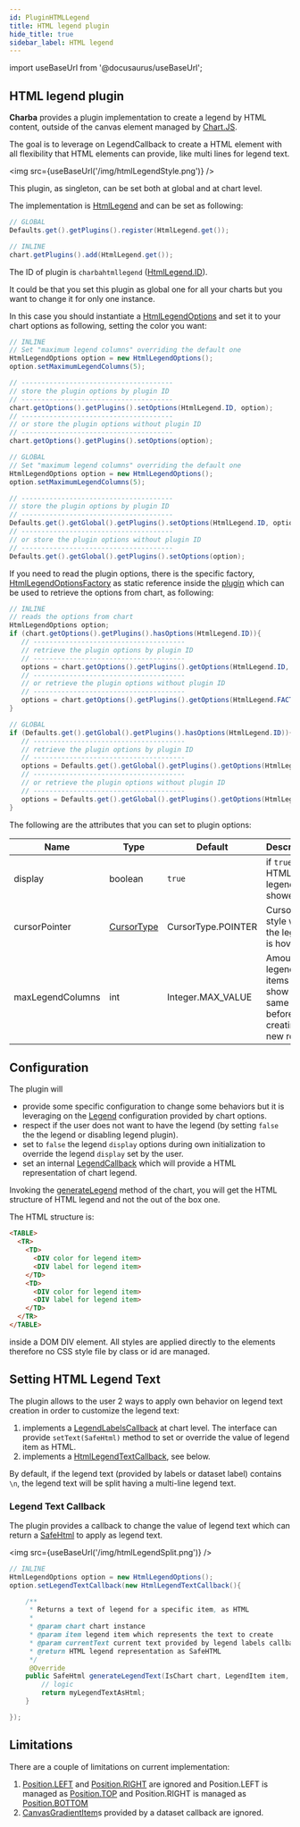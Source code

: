 ```yaml
---
id: PluginHTMLLegend
title: HTML legend plugin
hide_title: true
sidebar_label: HTML legend
---
```

import useBaseUrl from '@docusaurus/useBaseUrl';

## HTML legend plugin

**Charba** provides a plugin implementation to create a legend by HTML content, outside of the canvas element managed by [Chart.JS](http://www.chartjs.org/).

The goal is to leverage on LegendCallback to create a HTML element with all flexibility that HTML elements can provide, like multi lines for legend text.

<img src={useBaseUrl('/img/htmlLegendStyle.png')} />

This plugin, as singleton, can be set both at global and at chart level.

The implementation is [HtmlLegend](https://www.pepstock.org/Charba/3.3/org/pepstock/charba/client/impl/plugins/HtmlLegend.html) and can be set as following:

```java
// GLOBAL
Defaults.get().getPlugins().register(HtmlLegend.get());

// INLINE
chart.getPlugins().add(HtmlLegend.get());
```

The ID of plugin is `charbahtmllegend` ([HtmlLegend.ID](https://www.pepstock.org/Charba/3.3/org/pepstock/charba/client/impl/plugins/HtmlLegend.html#ID)).

It could be that you set this plugin as global one for all your charts but you want to change it for only one instance.

In this case you should instantiate a [HtmlLegendOptions](https://www.pepstock.org/Charba/3.3/org/pepstock/charba/client/impl/plugins/HtmlLegendOptions.html) and set it to your chart options as following, setting the color you want:

```java
// INLINE
// Set "maximum legend columns" overriding the default one
HtmlLegendOptions option = new HtmlLegendOptions();
option.setMaximumLegendColumns(5);

// --------------------------------------
// store the plugin options by plugin ID
// --------------------------------------
chart.getOptions().getPlugins().setOptions(HtmlLegend.ID, option);
// --------------------------------------
// or store the plugin options without plugin ID
// --------------------------------------
chart.getOptions().getPlugins().setOptions(option);

// GLOBAL
// Set "maximum legend columns" overriding the default one
HtmlLegendOptions option = new HtmlLegendOptions();
option.setMaximumLegendColumns(5);

// --------------------------------------
// store the plugin options by plugin ID
// --------------------------------------
Defaults.get().getGlobal().getPlugins().setOptions(HtmlLegend.ID, option);
// --------------------------------------
// or store the plugin options without plugin ID
// --------------------------------------
Defaults.get().getGlobal().getPlugins().setOptions(option);
```

If you need to read the plugin options, there is the specific factory, [HtmlLegendOptionsFactory](https://www.pepstock.org/Charba/3.3/org/pepstock/charba/client/impl/plugins/HtmlLegendOptionsFactory.html) as static reference inside the [plugin](https://www.pepstock.org/Charba/3.3/org/pepstock/charba/client/impl/plugins/HtmlLegend.html) which can be used to retrieve the options from chart, as following:

```java
// INLINE
// reads the options from chart
HtmlLegendOptions option;
if (chart.getOptions().getPlugins().hasOptions(HtmlLegend.ID)){
   // --------------------------------------
   // retrieve the plugin options by plugin ID
   // --------------------------------------
   options = chart.getOptions().getPlugins().getOptions(HtmlLegend.ID, HtmlLegend.FACTORY);
   // --------------------------------------
   // or retrieve the plugin options without plugin ID
   // --------------------------------------
   options = chart.getOptions().getPlugins().getOptions(HtmlLegend.FACTORY);
}

// GLOBAL
if (Defaults.get().getGlobal().getPlugins().hasOptions(HtmlLegend.ID)){
   // --------------------------------------
   // retrieve the plugin options by plugin ID
   // --------------------------------------
   options = Defaults.get().getGlobal().getPlugins().getOptions(HtmlLegend.ID, HtmlLegend.FACTORY);
   // --------------------------------------
   // or retrieve the plugin options without plugin ID
   // --------------------------------------
   options = Defaults.get().getGlobal().getPlugins().getOptions(HtmlLegend.FACTORY);
}
```

The following are the attributes that you can set to plugin options:

| Name | Type | Default | Description
| ---- | ---- | ------- | -----------
| display | boolean | `true` | if `true`, the HTML legend is showed.
| cursorPointer | [CursorType](https://www.pepstock.org/Charba/3.3/org/pepstock/charba/client/dom/enums/CursorType.html) | CursorType.POINTER | Cursor style when the legend is hovered.
| maxLegendColumns | int | Integer.MAX_VALUE | Amount of legend items to show in the same row before creating new row.

## Configuration

The plugin will

  * provide some specific configuration to change some behaviors but it is leveraging on the [Legend](Defaults#legend) configuration provided by chart options.
  * respect if the user does not want to have the legend (by setting `false` the the legend or disabling legend plugin).
  * set to `false` the legend `display` options during own initialization to override the legend `display` set by the user.
  * set an internal [LegendCallback](https://www.pepstock.org/Charba/3.3/org/pepstock/charba/client/callbacks/LegendCallback.html) which will provide a HTML representation of chart legend.
  
Invoking the [generateLegend](Charts#generatelegend) method of the chart, you will get the HTML structure of HTML legend and not the out of the box one.

The HTML structure is:

```html
<TABLE>
  <TR>
    <TD>
      <DIV color for legend item>
      <DIV label for legend item>
    </TD>
    <TD>
      <DIV color for legend item>
      <DIV label for legend item>
    </TD>
  </TR>
</TABLE>
```

inside a DOM DIV element. All styles are applied directly to the elements therefore no CSS style file by class or id are managed. 

## Setting HTML Legend Text

The plugin allows to the user 2 ways to apply own behavior on legend text creation in order to customize the legend text:

  1. implements a [LegendLabelsCallback](Configuration#generatelabels-callback) at chart level. The interface can provide `setText(SafeHtml)` method to set or override the value of legend item as HTML.
  1. implements a [HtmlLegendTextCallback](https://www.pepstock.org/Charba/3.3/org/pepstock/charba/client/callbacks/HtmlLegendTextCallback.html), see below.

By default, if the legend text (provided by labels or dataset label) contains `\n`, the legend text will be split having a multi-line legend text.

### Legend Text Callback

The plugin provides a callback to change the value of legend text which can return a [SafeHtml](https://www.pepstock.org/Charba/3.3/org/pepstock/charba/client/dom/safehtml/SafeHtml.html) to apply as legend text.

<img src={useBaseUrl('/img/htmlLegendSplit.png')} />

```java
// INLINE
HtmlLegendOptions option = new HtmlLegendOptions();
option.setLegendTextCallback(new HtmlLegendTextCallback(){

    /**
     * Returns a text of legend for a specific item, as HTML
     * 
     * @param chart chart instance
     * @param item legend item which represents the text to create
     * @param currentText current text provided by legend labels callback.
     * @return HTML legend representation as SafeHTML
     */
     @Override
    public SafeHtml generateLegendText(IsChart chart, LegendItem item, String currentText){
    	// logic
    	return myLegendTextAsHtml;
    }

});
```

## Limitations 

There are a couple of limitations on current implementation:

  1. [Position.LEFT](https://www.pepstock.org/Charba/3.3/org/pepstock/charba/client/enums/Position.html#LEFT) and [Position.RIGHT](https://www.pepstock.org/Charba/3.3/org/pepstock/charba/client/enums/Position.html#RIGHT) are ignored and Position.LEFT is managed as [Position.TOP](https://www.pepstock.org/Charba/3.3/org/pepstock/charba/client/enums/Position.html#TOP) and Position.RIGHT is managed as [Position.BOTTOM](https://www.pepstock.org/Charba/3.3/org/pepstock/charba/client/enums/Position.html#BOTTOM)
  1. [CanvasGradientItem](https://www.pepstock.org/Charba/3.3/org/pepstock/charba/client/dom/elements/CanvasGradientItem.html)s provided by a dataset callback are ignored.
   
